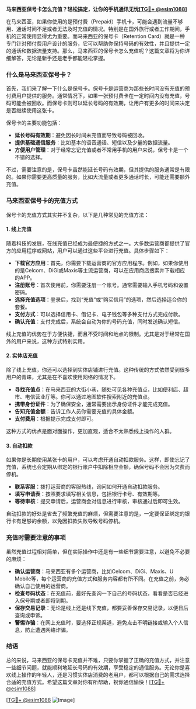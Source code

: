 **马来西亚保号卡怎么充值？轻松搞定，让你的手机通讯无忧[[TG💪+ @esim1088](https://t.me/s/esim1088)]**

在马来西亚，如果你使用的是预付费（Prepaid）手机卡，可能会遇到流量不够用、通话时间不足或者无法及时充值的情况。特别是在国外旅行或者工作期间，手机的正常使用显得尤为重要。而马来西亚的保号卡（Retention Card）就是一种专门针对预付费用户设计的服务，它可以帮助你保持号码的有效性，并且提供一定的通话和数据流量支持。那么，马来西亚的保号卡怎么充值呢？这篇文章将为你详细解答，无论是新手还是老手都能轻松掌握。

### 什么是马来西亚保号卡？

首先，我们来了解一下什么是保号卡。保号卡是运营商为那些长时间没有充值的预付费用户提供的服务。通常情况下，如果一张预付费卡在一定时间内没有充值，号码可能会被回收。而保号卡则可以延长号码的有效期，让用户有更多的时间来决定是否继续使用这张卡。

保号卡的主要功能包括：
- **延长号码有效期**：避免因长时间未充值而导致号码被回收。
- **提供基础通信服务**：比如基本的语音通话、短信以及少量的数据流量。
- **方便用户管理**：对于经常忘记充值或者不常用手机的用户来说，保号卡是一个不错的选择。

不过，需要注意的是，保号卡虽然能延长号码有效期，但其提供的服务通常是有限的。如果你需要更高质量的服务，比如大流量或者更多通话时长，可能还需要额外充值。

### 马来西亚保号卡的充值方式

保号卡的充值方式其实并不复杂，以下是几种常见的充值方法：

#### 1. 线上充值
随着科技的发展，在线充值已经成为最便捷的方式之一。大多数运营商都提供了官方的应用程序或网站，用户可以通过这些平台进行充值。具体步骤如下：

- **下载官方应用**：首先，你需要下载运营商的官方应用程序。例如，如果你使用的是Celcom、DiGi或Maxis等主流运营商，可以在应用商店搜索并下载相应的APP。
- **注册账号**：首次使用前，你需要注册一个账号。通常需要输入手机号码和设置密码。
- **选择充值选项**：登录后，找到“充值”或“购买信用”的选项，然后选择适合你的套餐。
- **支付方式**：可以选择信用卡、借记卡、电子钱包等多种支付方式完成付款。
- **确认充值**：支付完成后，系统会自动为你的号码充值，同时发送确认短信。

线上充值的优势在于方便快捷，而且不受时间和地点的限制。尤其是对于经常在国外的用户来说，这种方式特别实用。

#### 2. 实体店充值
除了线上充值，你还可以选择到实体店铺进行充值。这种传统的方式依然受到很多用户的青睐，尤其是在不喜欢使用网络的情况下。

- **寻找充值点**：在马来西亚的大街小巷，随处可见各种充值点，比如便利店、超市、电信营业厅等。你可以通过地图软件搜索附近的充值点。
- **携带身份证件**：为了确保安全，通常需要出示身份证件才能完成充值。
- **告知充值金额**：告诉工作人员你需要充值的具体金额。
- **支付费用**：根据提示完成支付即可。

这种方式的优点是面对面操作，更加直观，适合不太熟悉线上操作的人群。

#### 3. 自动扣款
如果你是长期使用某张卡的用户，可以考虑开通自动扣款服务。这样，即使忘记了充值，系统也会定期从绑定的银行账户中扣除相应金额，确保号码不会因为欠费而停机。

- **联系客服**：拨打运营商的客服热线，询问如何开通自动扣款服务。
- **填写申请表**：按照要求填写相关信息，包括银行卡号、有效期等。
- **等待审核**：提交申请后，运营商会对信息进行审核，审核通过后即可生效。

自动扣款的好处是省去了频繁充值的麻烦，但需要注意的是，一定要保证绑定的银行卡有足够的余额，以免因扣款失败导致号码停机。

### 充值时需要注意的事项

虽然充值过程相对简单，但在实际操作中还是有一些细节需要注意，以避免不必要的麻烦：

- **确认运营商**：马来西亚有多个运营商，比如Celcom、DiGi、Maxis、U Mobile等，每个运营商的充值方式和服务内容都有所不同。在充值之前，务必确认自己使用的运营商。
- **检查号码状态**：在充值前，最好先查询一下自己的号码状态，看看是否已经进入保号期或者即将到期。
- **保存交易记录**：无论是线上还是线下充值，都要妥善保存交易记录，以便日后查询或申诉。
- **警惕诈骗**：在网上充值时，要选择正规渠道，避免点击不明链接或输入个人信息，防止遭遇网络诈骗。

### 结语

总的来说，马来西亚的保号卡充值并不难，只要你掌握了正确的充值方式，并注意一些细节问题，就能顺利地延长号码的有效期，享受稳定的通信服务。无论你是喜欢线上操作的年轻人，还是习惯实体店消费的老用户，都可以根据自己的需求选择合适的充值方式。希望这篇文章对你有所帮助，祝你通信愉快！[[TG💪+ @esim1088](https://t.me/s/esim1088)]

[[TG💪+ @esim1088](https://t.me/s/esim1088) ![Image](https://i.postimg.cc/4NQfJmqS/Snipaste-2025-05-13-00-14-12.png)]